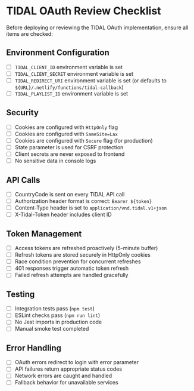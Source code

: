 # TIDAL OAuth Review Checklist

Before deploying or reviewing the TIDAL OAuth implementation, ensure all items are checked:

## Environment Configuration
- [ ] `TIDAL_CLIENT_ID` environment variable is set
- [ ] `TIDAL_CLIENT_SECRET` environment variable is set
- [ ] `TIDAL_REDIRECT_URI` environment variable is set (or defaults to `${URL}/.netlify/functions/tidal-callback`)
- [ ] `TIDAL_PLAYLIST_ID` environment variable is set

## Security
- [ ] Cookies are configured with `HttpOnly` flag
- [ ] Cookies are configured with `SameSite=Lax`
- [ ] Cookies are configured with `Secure` flag (for production)
- [ ] State parameter is used for CSRF protection
- [ ] Client secrets are never exposed to frontend
- [ ] No sensitive data in console logs

## API Calls
- [ ] CountryCode is sent on every TIDAL API call
- [ ] Authorization header format is correct: `Bearer ${token}`
- [ ] Content-Type header is set to `application/vnd.tidal.v1+json`
- [ ] X-Tidal-Token header includes client ID

## Token Management
- [ ] Access tokens are refreshed proactively (5-minute buffer)
- [ ] Refresh tokens are stored securely in HttpOnly cookies
- [ ] Race condition prevention for concurrent refreshes
- [ ] 401 responses trigger automatic token refresh
- [ ] Failed refresh attempts are handled gracefully

## Testing
- [ ] Integration tests pass (`npm test`)
- [ ] ESLint checks pass (`npm run lint`)
- [ ] No Jest imports in production code
- [ ] Manual smoke test completed

## Error Handling
- [ ] OAuth errors redirect to login with error parameter
- [ ] API failures return appropriate status codes
- [ ] Network errors are caught and handled
- [ ] Fallback behavior for unavailable services